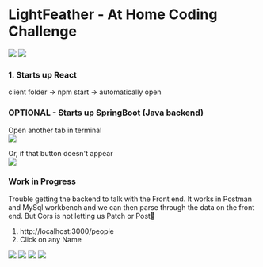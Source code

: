 # LightFeather - At Home Coding Challenge

![](https://github.com/lisabroadhead/lightfeather/blob/main/Screen%20Shot%202022-06-28%20at%201.53.12%20PM.png) 
![](https://github.com/lisabroadhead/lightfeather/blob/main/Screen%20Shot%202022-06-27%20at%209.39.03%20PM.png)

### 1. Starts up React
client folder -> npm start -> automatically open

### OPTIONAL - Starts up SpringBoot (Java backend)

Open another tab in terminal<br/>
![](https://github.com/lisabroadhead/lightfeather/blob/main/Screen%20Shot%202022-06-27%20at%208.43.48%20PM.png)

Or, if that button doesn't appear <br/>
![](https://github.com/lisabroadhead/lightfeather/blob/main/Screen%20Shot%202022-06-28%20at%201.58.06%20PM.png)


### Work in Progress
Trouble getting the backend to talk with the Front end. It works in Postman and MySql workbench and we can then parse through the data on the front end. But Cors is not letting us Patch or Post🤔

1. http://localhost:3000/people
2. Click on any Name

![](https://github.com/lisabroadhead/lightfeather/blob/main/Screen%20Shot%202022-06-27%20at%208.49.26%20PM.png)
![](https://github.com/lisabroadhead/lightfeather/blob/main/Screen%20Shot%202022-06-27%20at%208.58.30%20PM.png)
![](https://github.com/lisabroadhead/lightfeather/blob/main/Screen%20Shot%202022-06-28%20at%202.22.25%20PM.png)
![](https://github.com/lisabroadhead/lightfeather/blob/main/Screen%20Shot%202022-06-28%20at%202.36.37%20PM.png)


